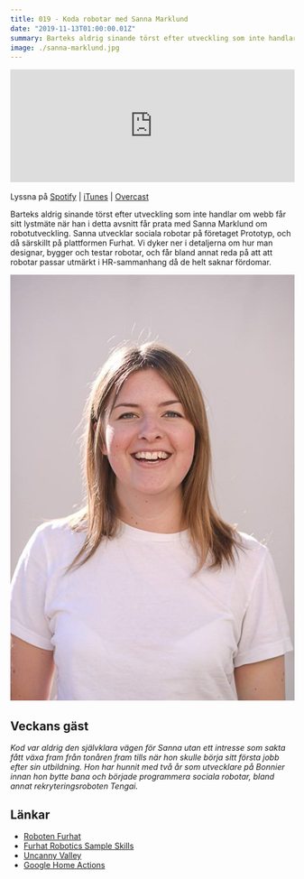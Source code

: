 ```yaml
---
title: 019 - Koda robotar med Sanna Marklund
date: "2019-11-13T01:00:00.01Z"
summary: Barteks aldrig sinande törst efter utveckling som inte handlar om webb får sitt lystmäte när han i detta avsnitt får prata med Sanna Marklund om robotutveckling. Sanna utvecklar sociala robotar på företaget Prototyp, och då särskillt på plattformen Furhat. Vi dyker ner i detaljerna om hur man designar, bygger och testar robotar, och får bland annat reda på att  att robotar passar utmärkt i HR-sammanhang då de helt saknar fördomar.
image: ./sanna-marklund.jpg
---
```


<iframe height="200px" width="100%" frameborder="no" scrolling="no" seamless src="https://player.simplecast.com/544f53b1-056f-4bce-8091-c7c8f8c22a26?dark=false"></iframe>

Lyssna på [Spotify](https://open.spotify.com/show/3yUXDikALYz3dDYhmKaXRs) | [iTunes](https://podcasts.apple.com/se/podcast/kompilator/id1455198510) | [Overcast](https://overcast.fm/itunes1455198510/kompilator)

Barteks aldrig sinande törst efter utveckling som inte handlar om webb får sitt lystmäte när han i detta avsnitt får prata med Sanna Marklund om robotutveckling. Sanna utvecklar sociala robotar på företaget Prototyp, och då särskillt på plattformen Furhat. Vi dyker ner i detaljerna om hur man designar, bygger och testar robotar, och får bland annat reda på att  att robotar passar utmärkt i HR-sammanhang då de helt saknar fördomar.

![Bild på Sanna Marklund](./sanna-marklund.jpg)

## Veckans gäst

_Kod var aldrig den självklara vägen för Sanna utan ett intresse som sakta fått växa fram från tonåren fram tills när hon skulle börja sitt första jobb efter sin utbildning. Hon har hunnit med två år som utvecklare på Bonnier innan hon bytte bana och började programmera sociala robotar, bland annat rekryteringsroboten Tengai._

## Länkar

* [Roboten Furhat](https://furhat.io)
* [Furhat Robotics Sample Skills](https://github.com/FurhatRobotics/example-skills)
* [Uncanny Valley](https://en.wikipedia.org/wiki/Uncanny_valley)
* [Google Home Actions](https://console.actions.google.com)